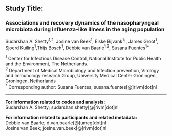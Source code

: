## Study Title:    

### Associations and recovery dynamics of the nasopharyngeal microbiota during influenza-like illness in the aging population   


Sudarshan A. Shetty<sup>1,2</sup>, Josine van Beek<sup>1</sup>, Elske Bijvank<sup>1</sup>1, James Groot<sup>1</sup>, Sjoerd Kuiling<sup>1</sup>,Thijs Bosch<sup>1</sup>, Debbie van Baarle<sup>1,2</sup>, Susana Fuentes<sup>1*</sup>   

<sup>1</sup> Center for Infectious Disease Control, National Institute for Public Health and the Environment, The Netherlands.   
<sup>2</sup> Department of Medical Microbiology and Infection prevention, Virology and Immunology research Group, University Medical Center Groningen, Groningen, Netherlands   
<sup>*</sup> Corresponding author: Susana Fuentes; susana.fuentes[@]rivm[dot]nl   

---  
**For information related to codes and analysis:**   
  Sudarshan A. Shetty; sudarshan.shetty[@]rivm[dot]nl  

**For information related to participants and related metadata:**    
  Debbie van Baarle; d.van.baarle[@]umcg[dot]nl  
  Josine van Beek; josine.van.beek[@]rivm[dot]nl 
